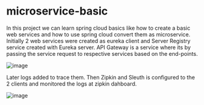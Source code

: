 # microservice-basic

In this project we can learn spring cloud basics like how to create a basic web services and how to use spring cloud convert them as microservice.
Initially 2 web services were created as eureka client and Server Registry service created with Eureka server.
API Gateway is a service where its by passing the service request to respective services based on the end-points.

![image](https://user-images.githubusercontent.com/70185865/174142144-35d2d31a-f4ab-4541-b5e1-cacb202730fd.png)

Later logs added to trace them. Then Zipkin and Sleuth is configured to the 2 clients and monitored the logs at zipkin dahboard.

![image](https://user-images.githubusercontent.com/70185865/174142374-ec5b8257-e73e-4399-85cd-1c3d72b4817e.png)
